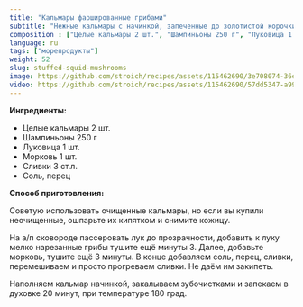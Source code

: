 ```yaml
---
title: "Кальмары фаршированные грибами"
subtitle: "Нежные кальмары с начинкой, запеченные до золотистой корочки"
composition : ["Целые кальмары 2 шт.", "Шампиньоны 250 г", "Луковица 1 шт.", "Морковь 1 шт.", "Сливки 3 ст.л.", "Соль, перец"]
language: ru
tags: ["морепродукты"]
weight: 52
slug: stuffed-squid-mushrooms
image: https://github.com/stroich/recipes/assets/115462690/3e708074-36e7-4eb8-a746-ba6abc167c74
video: https://github.com/stroich/recipes/assets/115462690/57dd5347-a990-4035-88b4-d75ec020b143
---
```



**Ингредиенты:**

* Целые кальмары 2 шт. 
* Шампиньоны 250 г 
* Луковица 1 шт. 
* Морковь 1 шт. 
* Сливки 3 ст.л. 
* Соль, перец

**Способ приготовления:**

Советую использовать очищенные кальмары, но если вы купили неочищенные, ошпарьте их кипятком и снимите кожицу.

На а/п сковороде пассеровать лук до прозрачности, добавить к луку мелко нарезанные грибы тушите ещё минуты 3. Далее, добавьте морковь, тушите ещё 3 минуты. В конце добавляем соль, перец, сливки, перемешиваем и просто прогреваем сливки. Не даём им закипеть.

Наполняем кальмар начинкой, закалываем зубочистками и запекаем в духовке 20 минут, при температуре 180 град.

